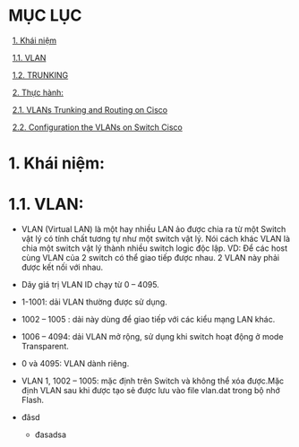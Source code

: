 # MỤC LỤC
&ensp;[1. Khái niệm](#1)

&ensp;[1.1. VLAN](#1.1)

&ensp;[1.2. TRUNKING](#1.2)

&ensp;[2. Thực hành:](#2)

&ensp;[2.1. VLANs Trunking and Routing on Cisco](#2.1)

&ensp;[2.2. Configuration the VLANs on Switch Cisco](#2.2)

# <a name ="1">1.  Khái niệm:</a>
# <a name ="1.1">1.1.  VLAN:</a>
-	VLAN (Virtual LAN) là một hay nhiều LAN ảo được chia ra từ một Switch vật lý có tính chất tương tự như một switch vật lý. Nói cách khác VLAN là chia một switch vật lý thành nhiều switch logic độc lập.
VD: Để các host cùng VLAN của 2 switch có thể giao tiếp được nhau. 2 VLAN này phải được kết nối với nhau.
-	Dãy giá trị VLAN ID chạy từ 0 – 4095.
   -   1-1001: dải VLAN thường được sử dụng.
   -   1002 – 1005 : dải này dùng để giao tiếp với các kiểu mạng LAN khác.
   -   1006 – 4094: dải VLAN mở rộng, sử dụng khi switch hoạt động ở mode Transparent.
   -   0 và 4095: VLAN dành riêng.
   -   VLAN 1, 1002 – 1005: mặc định trên Switch và không thể xóa được.Mặc định VLAN sau khi được tạo sẻ được lưu vào file vlan.dat trong bộ nhớ Flash.

- đâsd
    -   đasadsa
